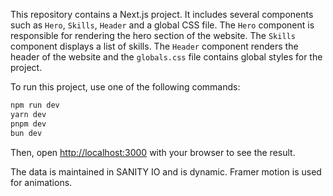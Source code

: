This repository contains a Next.js project. It includes several components such as `Hero`, `Skills`, `Header` and a global CSS file. The `Hero` component is responsible for rendering the hero section of the website. The `Skills` component displays a list of skills. The `Header` component renders the header of the website and the `globals.css` file contains global styles for the project.

To run this project, use one of the following commands:

```bash
npm run dev
yarn dev
pnpm dev
bun dev
```

Then, open [http://localhost:3000](http://localhost:3000) with your browser to see the result.

The data is maintained in SANITY IO and is dynamic. Framer motion is used for animations. 
